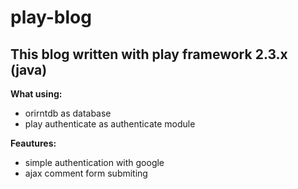 # play-blog  
## This blog written with play framework 2.3.x (java)

**What using:**  
* orirntdb as database
* play authenticate as authenticate module

**Feautures:**  
* simple authentication with google
* ajax comment form submiting
